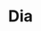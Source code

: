 ---
title: "Dia"
url: /ciudad-autonoma-de-buenos-aires/dia-avenida-juan-bautista-justo-2/
shop: supermercado
---